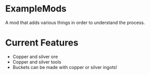 ExampleMods
===========

A mod that adds various things in order to understand the process.

Current Features
================
- Copper and silver ore
- Copper and silver tools
- Buckets can be made with copper or silver ingots!